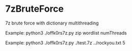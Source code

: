 # 7zBruteForce
7z brute force with dictionary multithreading

Example: python3 ./offk0rs7z.py zip wordlist numThreads

Example: python3 ./offk0rs7z.py ./test.7z ../rockyou.txt 5

